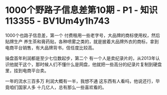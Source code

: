 # 1000个野路子信息差第10期 - P1 - 知识113355 - BV1Um4y1h743

1000个也路子信息差，第一个 付费租用一些老字号，大品牌的商标使用权，然后贴牌生产 养生茶和膏药贴，各种喷雾之类的，就是披着大品牌外衣的商标，拿到电商平台销售，有大品牌背书，信任度比较高。

操盘首年利润都是至少七位数起步，第二个 有一个人是卖纪录片的，从2013年认识他就干这个，那时候人们不懂什么是网盘，他就把一些高分的纪录片复制到硬盘里，挂到电商平台卖。

一年的流水三百多万 利润大概有一半，我想不通 这东西有人看吗，他说还行，毕竟咱们国家人多 十几亿人，总有那么一些喜欢看的。

